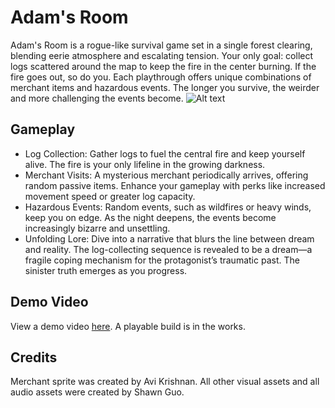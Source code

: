 # Adam's Room
Adam's Room is a rogue-like survival game set in a single forest clearing, blending eerie atmosphere and escalating tension. Your only goal: collect logs scattered around the map to keep the fire in the center burning. If the fire goes out, so do you. Each playthrough offers unique combinations of merchant items and hazardous events. The longer you survive, the weirder and more challenging the events become.
![Alt text](https://imgur.com/undefined.png)

## Gameplay
- Log Collection: Gather logs to fuel the central fire and keep yourself alive. The fire is your only lifeline in the growing darkness.
- Merchant Visits: A mysterious merchant periodically arrives, offering random passive items. Enhance your gameplay with perks like increased movement speed or greater log capacity.
- Hazardous Events: Random events, such as wildfires or heavy winds, keep you on edge. As the night deepens, the events become increasingly bizarre and unsettling.
- Unfolding Lore: Dive into a narrative that blurs the line between dream and reality. The log-collecting sequence is revealed to be a dream—a fragile coping mechanism for the protagonist’s traumatic past. The sinister truth emerges as you progress.

## Demo Video
View a demo video [here](https://youtu.be/_hSjNKDpxdY). A playable build is in the works.

## Credits
Merchant sprite was created by Avi Krishnan.
All other visual assets and all audio assets were created by Shawn Guo.

